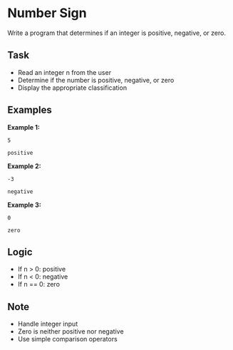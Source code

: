 # Number Sign

Write a program that determines if an integer is positive, negative, or zero.

## Task
- Read an integer n from the user
- Determine if the number is positive, negative, or zero
- Display the appropriate classification

## Examples
**Example 1:**
```
5
```
```
positive
```

**Example 2:**
```
-3
```
```
negative
```

**Example 3:**
```
0
```
```
zero
```

## Logic
- If n > 0: positive
- If n < 0: negative
- If n == 0: zero

## Note
- Handle integer input
- Zero is neither positive nor negative
- Use simple comparison operators
